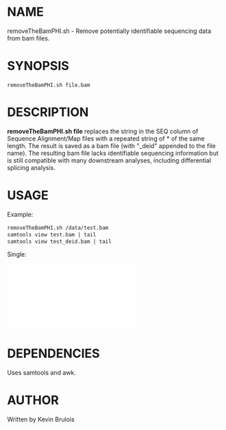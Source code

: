 # NAME

removeTheBamPHI.sh - Remove potentially identifiable sequencing data from bam files. 

# SYNOPSIS

    removeTheBamPHI.sh file.bam 

# DESCRIPTION

**removeTheBamPHI.sh file** replaces the string in the SEQ column of 
Sequence Alignment/Map files with a repeated string of * of the same length. The 
result is saved as a bam file (with "_deid" appended to the file name). The 
resulting bam file lacks identifiable sequencing information but is still 
compatible with many downstream analyses, including differential splicing 
analysis. 

# USAGE

Example:

    removeTheBamPHI.sh /data/test.bam
    samtools view test.bam | tail
    samtools view test_deid.bam | tail 

Single:

![IGV screenshot of test.bam and test_deid.bam](data/igv_snapshot_ABCA2_hg38.pdf)

# DEPENDENCIES

Uses samtools and awk.

# AUTHOR

Written by Kevin Brulois
